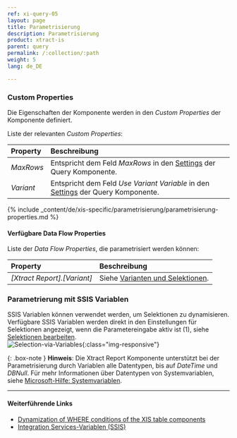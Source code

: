 ```yaml
---
ref: xi-query-05
layout: page
title: Parametrisierung
description: Parametrisierung
product: xtract-is
parent: query
permalink: /:collection/:path
weight: 5
lang: de_DE

---
```

### Custom Properties
Die Eigenschaften der Komponente werden in den *Custom Properties* der Komponente definiert.

Liste der relevanten *Custom Properties*:

|Property|Beschreibung|
|:----|:----|
| *MaxRows* | Entspricht dem Feld *MaxRows* in den [Settings](./query-settings) der Query Komponente.|
| *Variant* | Entspricht dem Feld *Use Variant Variable* in den [Settings](./query-settings) der Query Komponente. |

{% include _content/de/xis-specific/parametrisierung/parametrisierung-properties.md  %}

#### Verfügbare Data Flow Properties
Liste der *Data Flow Properties*, die parametrisiert werden können:

|Property|Beschreibung|
|:----|:----|
| *[Xtract Report].[Variant]*| Siehe [Varianten und Selektionen](./variants-and-selections).|

### Parametrierung mit SSIS Variablen

SSIS Variablen können verwendet werden, um Selektionen zu dynamisieren.<br>
Verfügbare SSIS Variablen werden direkt in den Einstellungen für Selektionen angezeigt, wenn die Parametereingabe aktiv ist (1), siehe [Selektionen bearbeiten](./variants-and-selections#selektionen-bearbeiten).<br>
![Selection-via-Variables](/img/content/xis/report_selection_via_variables.png){:class="img-responsive"}

{: .box-note }
**Hinweis**: Die Xtract Report Komponente unterstützt bei der Parametrisierung durch Variablen alle Datentypen, bis auf *DateTime* und *DBNull*.
Für mehr Informationen über Datentypen von Systemvariablen, siehe [Microsoft-Hilfe: Systemvariablen](https://docs.microsoft.com/de-de/sql/integration-services/system-variables?view=sql-server-ver15).



****
#### Weiterführende Links
- [Dynamization of WHERE conditions of the XIS table components](https://kb.theobald-software.com/tables/xtract-is-Dynamization-of-WHERE-conditions-of-the-XIS-table-components)
- [Integration Services-Variablen (SSIS)](https://docs.microsoft.com/de-de/sql/integration-services/integration-services-ssis-variables?view=sql-server-ver15)